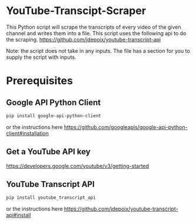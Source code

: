 # YouTube-Transcipt-Scraper
This Python script will scrape the transcripts of every video of the given channel and writes them into a file. This script uses the following api to do the scraping. https://github.com/jdepoix/youtube-transcript-api

Note: the script does not take in any inputs. The file has a section for you to supply the script with inputs.

# Prerequisites
## Google API Python Client
```sh
pip install google-api-python-client
```
or the instructions here https://github.com/googleapis/google-api-python-client#installation

## Get a YouTube API key
https://developers.google.com/youtube/v3/getting-started

## YouTube Transcript API
```sh
pip install youtube_transcript_api
```
or the instructions here https://github.com/jdepoix/youtube-transcript-api#install
